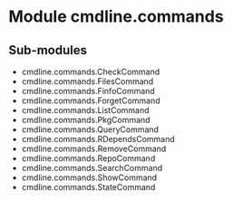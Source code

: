 Module cmdline.commands
=======================

Sub-modules
-----------
* cmdline.commands.CheckCommand
* cmdline.commands.FilesCommand
* cmdline.commands.FinfoCommand
* cmdline.commands.ForgetCommand
* cmdline.commands.ListCommand
* cmdline.commands.PkgCommand
* cmdline.commands.QueryCommand
* cmdline.commands.RDependsCommand
* cmdline.commands.RemoveCommand
* cmdline.commands.RepoCommand
* cmdline.commands.SearchCommand
* cmdline.commands.ShowCommand
* cmdline.commands.StateCommand